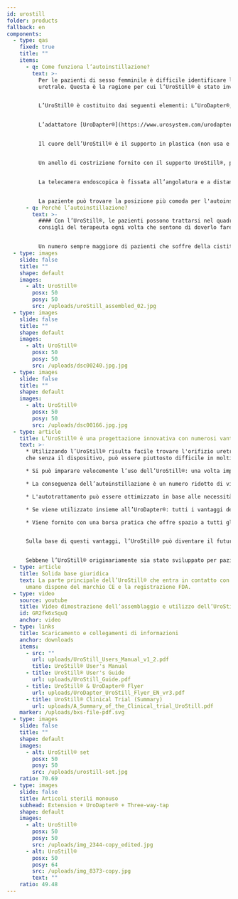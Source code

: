 ```yaml
---
id: urostill
folder: products
fallback: en
components:
  - type: qas
    fixed: true
    title: ""
    items:
      - q: Come funziona l’autoinstillazione?
        text: >-
          Per le pazienti di sesso femminile è difficile identificare l'orifizio
          uretrale. Questa è la ragione per cui l’UroStill® è stato inventato.


          L’UroStill® è costituito dai seguenti elementi: L’UroDapter®, prolunga, rubinetto a tre vie e supporto dell’UroStill® (per siringhe da 50 ml). La telecamera endoscopica, il tablet e il supporto tablet sono elementi opzionali. Questi elementi si possono acquistare da noi o altrove. Per ogni instillazione sarà necessario acquistare elementi monouso sterili come il set contenente l’UroDapter®, prolunga e rubinetto a tre vie.


          L’adattatore [UroDapter®](https://www.urosystem.com/urodapter) è l'unica parte la cui punta entra nell'orifizio dell'uretra per fornire la soluzione utilizzata per il trattamento della vescica. Una parte di prolunga deve essere collegata all'UroDapter® e un rubinetto a tre vie all'estensione e alla siringa. Questi due elementi trasferiscono la soluzione dalla siringa all'UroDapter®.


          Il cuore dell’UroStill® è il supporto in plastica (non usa e getta), che tiene saldamente la siringa e la telecamera endoscopica. 


          Un anello di costrizione fornito con il supporto UroStill®, può essere inserito nel supporto, in modo che l’UroStill® possa essere utilizzato anche con siringhe da 20 ml. (La siringa con il medicinale non è inclusa.)


          La telecamera endoscopica è fissata all’angolatura e a distanza appropriate in modo da fornire una visione perfetta sulla punta dell'UroDapter® e sull'orifizio dell'uretra. (La telecamera può illuminare l'orifizio in quanto dispone di illuminazione LED integrata.) L'immagine della telecamera può essere visualizzata su qualsiasi smartphone, tablet, PC, ecc. che sia compatibile. I piccoli dispositivi, come cellulari o tablet possono essere posizionati su un supporto. La telecamera (6LED, micro USB, 7mm CA00523), il supporto e il dispositivo smart (nostro consiglio è Huawei Media Pad T3 8.0 16 GB) sono opzionali.


          La paziente può trovare la posizione più comoda per l'autoinstillazione e seguire facilmente l'intero processo sullo schermo.
      - q: Perché l’autoinstillazione?
        text: >-
          #### Con l’UroStill®, le pazienti possono trattarsi nel quadro dei
          consigli del terapeuta ogni volta che sentono di doverlo fare.


          Un numero sempre maggiore di pazienti che soffre della cistite interstiziale/sindrome del dolore vescicale necessita di terapia di instillazione intravescicale, che l’attuale sistema sanitario non può garantire in maniera soddisfacente in nessun paese. Il tempo speso per le visite, le difficoltà di viaggiare e la limitata disponibilità dei terapeuti generano costi elevati alle pazienti, e il tempo predeterminato dell’instillazione con i terapeuti spesso conduce a un trattamento insufficiente o eccessivo della paziente.
  - type: images
    slide: false
    title: ""
    shape: default
    images:
      - alt: UroStill®
        posx: 50
        posy: 50
        src: /uploads/uroStill_assembled_02.jpg
  - type: images
    slide: false
    title: ""
    shape: default
    images:
      - alt: UroStill®
        posx: 50
        posy: 50
        src: /uploads/dsc00240.jpg.jpg
  - type: images
    slide: false
    title: ""
    shape: default
    images:
      - alt: UroStill®
        posx: 50
        posy: 50
        src: /uploads/dsc00166.jpg.jpg
  - type: article
    title: L’UroStill® è una progettazione innovativa con numerosi vantaggi
    text: >-
      * Utilizzando l’UroStill® risulta facile trovare l'orifizio uretrale, il
      che senza il dispositivo, può essere piuttosto difficile in molti casi.

      * Si può imparare velocemente l’uso dell’UroStill®: una volta imparato, la paziente può eseguire il trattamento senza aiuto esterno.

      * La conseguenza dell’autoinstillazione è un numero ridotto di visite ambulatoriali, quindi meno spese mediche, meno tempo di viaggio.

      * L'autotrattamento può essere ottimizzato in base alle necessità della paziente, invece della disponibilità del terapeuta.

      * Se viene utilizzato insieme all’UroDapter®: tutti i vantaggi dell'adattatore alla siringa urologica si applicano anche all’UroStill®.

      * Viene fornito con una borsa pratica che offre spazio a tutti gli elementi necessari e opzionali, in modo che la paziente possa portare con sé il dispositivo facilmente.


      Sulla base di questi vantaggi, l’UroStill® può diventare il futuro del trattamento intravescicale dell'IC/BPS.


      Sebbene l’UroStill® originariamente sia stato sviluppato per pazienti con IC/BPS, può essere utilizzato per alcune altre condizioni, come la cistite da radiazioni post-cancro e le infezioni del tratto urinario gravi e frequentemente ricorrenti.
  - type: article
    title: Solida base giuridica
    text: La parte principale dell’UroStill® che entra in contatto con il corpo
      umano dispone del marchio CE e la registrazione FDA.
  - type: video
    source: youtube
    title: Video dimostrazione dell’assemblaggio e utilizzo dell’UroStill®
    id: GR2fk6xSquQ
    anchor: video
  - type: links
    title: Scaricamento e collegamenti di informazioni
    anchor: downloads
    items:
      - src: ""
        url: uploads/UroStill_Users_Manual_v1_2.pdf
        title: UroStill® User's Manual
      - title: UroStill® User's Guide
        url: uploads/UroStill_Guide.pdf
      - title: UroStill® & UroDapter® Flyer
        url: uploads/UroDapter_UroStill_Flyer_EN_vr3.pdf
      - title: UroStill® Clinical Trial (Summary)
        url: uploads/A_Summary_of_the_Clinical_trial_UroStill.pdf
    marker: /uploads/bxs-file-pdf.svg
  - type: images
    slide: false
    title: ""
    shape: default
    images:
      - alt: UroStill® set
        posx: 50
        posy: 50
        src: /uploads/urostill-set.jpg
    ratio: 70.69
  - type: images
    slide: false
    title: Articoli sterili monouso
    subhead: Extension + UroDapter® + Three-way-tap
    shape: default
    images:
      - alt: UroStill®
        posx: 50
        posy: 50
        src: /uploads/img_2344-copy_edited.jpg
      - alt: UroStill®
        posx: 50
        posy: 64
        src: /uploads/img_8373-copy.jpg
        text: ""
    ratio: 49.48
---
```

